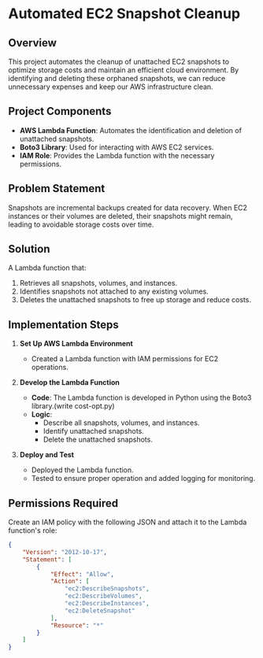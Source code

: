 # Automated EC2 Snapshot Cleanup

## Overview

This project automates the cleanup of unattached EC2 snapshots to optimize storage costs and maintain an efficient cloud environment. By identifying and deleting these orphaned snapshots, we can reduce unnecessary expenses and keep our AWS infrastructure clean.

## Project Components

- **AWS Lambda Function**: Automates the identification and deletion of unattached snapshots.
- **Boto3 Library**: Used for interacting with AWS EC2 services.
- **IAM Role**: Provides the Lambda function with the necessary permissions.

## Problem Statement

Snapshots are incremental backups created for data recovery. When EC2 instances or their volumes are deleted, their snapshots might remain, leading to avoidable storage costs over time.

## Solution

A Lambda function that:
1. Retrieves all snapshots, volumes, and instances.
2. Identifies snapshots not attached to any existing volumes.
3. Deletes the unattached snapshots to free up storage and reduce costs.

## Implementation Steps

1. **Set Up AWS Lambda Environment**
   - Created a Lambda function with IAM permissions for EC2 operations.

2. **Develop the Lambda Function**
   - **Code**: The Lambda function is developed in Python using the Boto3 library.(write cost-opt.py)
   - **Logic**:
     - Describe all snapshots, volumes, and instances.
     - Identify unattached snapshots.
     - Delete the unattached snapshots.

3. **Deploy and Test**
   - Deployed the Lambda function.
   - Tested to ensure proper operation and added logging for monitoring.

## Permissions Required

Create an IAM policy with the following JSON and attach it to the Lambda function's role:

```json
{
    "Version": "2012-10-17",
    "Statement": [
        {
            "Effect": "Allow",
            "Action": [
                "ec2:DescribeSnapshots",
                "ec2:DescribeVolumes",
                "ec2:DescribeInstances",
                "ec2:DeleteSnapshot"
            ],
            "Resource": "*"
        }
    ]
}
